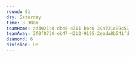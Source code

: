 ```yaml
---
round: 01
day: Saturday
time: 8.30am
teamHome: ad3921cd-dbe5-4301-bbd0-39a721c99c51
teamAway: 3f0f0730-eb47-42b2-9195-2eeda8b541fd
diamond: 6
division: U8
---
```


